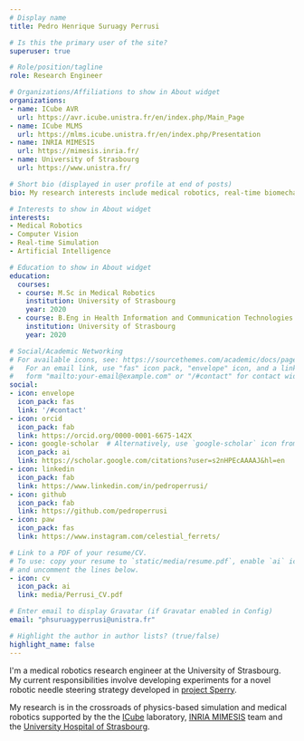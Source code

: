 ```yaml
---
# Display name
title: Pedro Henrique Suruagy Perrusi

# Is this the primary user of the site?
superuser: true

# Role/position/tagline
role: Research Engineer

# Organizations/Affiliations to show in About widget
organizations:
- name: ICube AVR 
  url: https://avr.icube.unistra.fr/en/index.php/Main_Page
- name: ICube MLMS
  url: https://mlms.icube.unistra.fr/en/index.php/Presentation
- name: INRIA MIMESIS
  url: https://mimesis.inria.fr/
- name: University of Strasbourg
  url: https://www.unistra.fr/

# Short bio (displayed in user profile at end of posts)
bio: My research interests include medical robotics, real-time biomechanical simulations and artificial intelligence.

# Interests to show in About widget
interests:
- Medical Robotics
- Computer Vision
- Real-time Simulation
- Artificial Intelligence

# Education to show in About widget
education:
  courses:
  - course: M.Sc in Medical Robotics
    institution: University of Strasbourg
    year: 2020
  - course: B.Eng in Health Information and Communication Technologies
    institution: University of Strasbourg
    year: 2020

# Social/Academic Networking
# For available icons, see: https://sourcethemes.com/academic/docs/page-builder/#icons
#   For an email link, use "fas" icon pack, "envelope" icon, and a link in the
#   form "mailto:your-email@example.com" or "/#contact" for contact widget.
social:
- icon: envelope
  icon_pack: fas
  link: '/#contact'
- icon: orcid
  icon_pack: fab
  link: https://orcid.org/0000-0001-6675-142X
- icon: google-scholar  # Alternatively, use `google-scholar` icon from `ai` icon pack
  icon_pack: ai
  link: https://scholar.google.com/citations?user=s2nHPEcAAAAJ&hl=en
- icon: linkedin
  icon_pack: fab
  link: https://www.linkedin.com/in/pedroperrusi/
- icon: github
  icon_pack: fab
  link: https://github.com/pedroperrusi
- icon: paw
  icon_pack: fas
  link: https://www.instagram.com/celestial_ferrets/

# Link to a PDF of your resume/CV.
# To use: copy your resume to `static/media/resume.pdf`, enable `ai` icons in `params.toml`, 
# and uncomment the lines below.
- icon: cv
  icon_pack: ai
  link: media/Perrusi_CV.pdf

# Enter email to display Gravatar (if Gravatar enabled in Config)
email: "phsuruagyperrusi@unistra.fr"

# Highlight the author in author lists? (true/false)
highlight_name: false
---
```


I'm a medical robotics research engineer at the University of Strasbourg. My current responsibilities involve developing experiments for a novel  robotic needle steering strategy developed in [project Sperry](https://hadrien.courtecuisse.cnrs.fr/home/projects/sperry/). 
<!-- In this project, fast biomechanical simulations are used to account for the needle-tissue interaction during a robot-assisted needle therapy, such as thermo ablation or biopsies. -->

My research is in the crossroads of physics-based simulation and medical robotics supported by the the [ICube](https://icube.unistra.fr/) laboratory, [INRIA MIMESIS](https://mimesis.inria.fr/) team and the [University Hospital of Strasbourg](https://www.ihu-strasbourg.eu/).

<!-- {{< icon name="download" pack="fas" >}} Download my {{< staticref "media/demo_resume.pdf" "newtab" >}}resumé{{< /staticref >}}. -->
